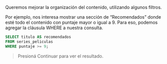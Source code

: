 Queremos mejorar la organización del contenido, utilizando algunos filtros. 

Por ejemplo, nos interesa mostrar una sección de “Recomendados” donde esté todo el contenido con puntaje mayor o igual a 9. Para eso, podemos agregar la cláusula WHERE a nuestra consulta.

```sql
SELECT titulo AS recomendados
FROM series_peliculas 
WHERE puntaje >= 9;
```

> Presioná Continuar para ver el resultado.

<div
  class='mu-sql-table'
  data-name='series_peliculas'
  data-columns='["titulo", "creador", "personajes", "temporadas", "puntaje"]'
  data-rows='[
    ["Stranger Things", "The Duffer Brothers", "Eleven, Mike, Will, Dustin, Lucas, Hopper, Joyce, Nancy, Jonathan, Steve", 2, 10], 
    ["Breaking Bad"   , "Vince Gilligan"     , "Walter White, Jesse Pinkman, Gus Fring, Saul Goodman, Mike Ehrmantraut, Hank Schrader, Tuco Salamanca, Skyler White", 5, 9.7], 
    ["IT", "Stephen King", "El payaso Pennywise, Beverly Marsh, Richie Tozier, Bill Denbrough, Eddie Kaspbrak, Stanley Uris, Ben Hanscom, Mike Hanlon, Georgie Denbrough", null, 8.9]
  ]'>
</div>
